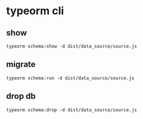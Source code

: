 # typeorm cli

## show

```
typeorm schema:show -d dist/data_source/source.js
```

## migrate

```
typeorm schema:run -d dist/data_source/source.js
```

## drop db

```
typeorm schema:drop -d dist/data_source/source.js
```
